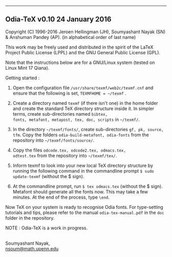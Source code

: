 ----------------------------------------------------------------------------------
Odia-TeX v0.10                                                     24 January 2016
----------------------------------------------------------------------------------

Copyright (C) 1996-2016 Jeroen Hellingman (JH), Soumyashant Nayak (SN) 
& Anshuman Pandey (AP). 
(in alphabetical order of last name)

This work may be freely used and distributed in the spirit of the LaTeX 
Project Public License (LPPL) and the GNU General Public License (GPL).

Note that the instructions below are for a GNU/Linux system (tested on
Linux Mint 17 Qiana). 

Getting started : 

1. Open the configuration file <code>/usr/share/texmf/web2c/texmf.cnf</code> and 
ensure 
that the following is set, <code>TEXMFHOME = ~/texmf</code> .

2. Create a directory named <code>texmf</code> (if there isn't one) in the home 
folder and create the standard TeX directory structure inside it. In simpler terms,
create sub-directories named <code>bibtex, fonts, metafont, metapost, tex, doc, 
scripts</code> in <code>~/texmf/</code>.

3. In the directory <code>~/texmf/fonts/</code>, create sub-directories <code>gf, 
pk, source, tfm</code>. Copy the folders <code>odia-build-metafont, odia-fonts</code> 
from the repository into <code>~/texmf/fonts/source/</code>.

4. Copy the files <code>odcode.tex, odcode2.tex, odmacs.tex, odtest.tex</code> 
from the repository into <code>~/texmf/tex/</code>. 

5. Inform texmf to look into your new local TeX directory structure by 
running the following command in the commandline prompt <code>$ sudo update-texmf</code>
(without the $ sign).

6. At the commandline prompt, run <code>$ tex odmacs.tex</code> (without the $ sign). 
Metafont should generate all the fonts now. This may take a few minutes. At the end of 
the process, type <code>\end</code>.

Now TeX on your system is ready to recognise Odia fonts. For type-setting
tutorials and tips, please refer to the manual <code>odia-tex-manual.pdf</code> in the 
<code>doc</code> folder in the repository.

NOTE : Odia-TeX is a work in progress.<br /><br /> 

Soumyashant Nayak,<br />
nsoum@math.upenn.edu

